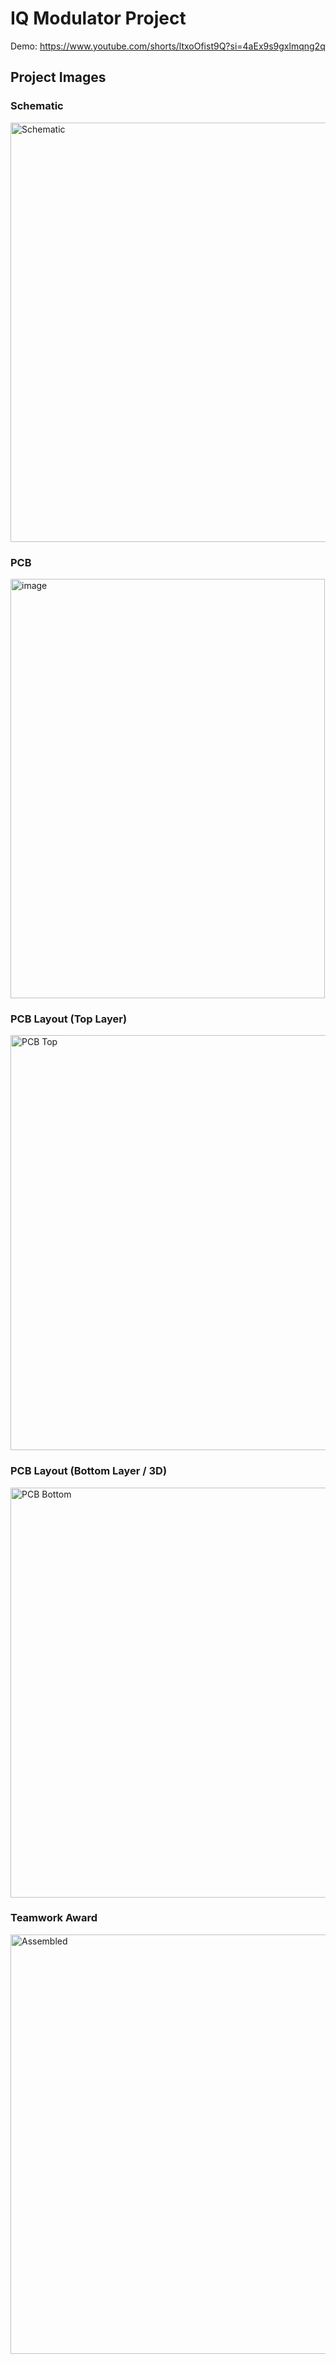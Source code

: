 # IQ Modulator Project

Demo: https://www.youtube.com/shorts/ltxoOfist9Q?si=4aEx9s9gxlmqng2q 

##  Project Images

### Schematic
<img width="1014" height="671" alt="Schematic" src="https://github.com/user-attachments/assets/b7fa58d7-75e3-40ba-9732-535211df2229" />

### PCB 
<img width="503" height="671" alt="image" src="https://github.com/user-attachments/assets/b8d5b992-13be-48a7-9b41-6067724d7043" />

### PCB Layout (Top Layer)
<img width="1749" height="664" alt="PCB Top" src="https://github.com/user-attachments/assets/bbc0d204-cc4e-4905-981a-6a41ec21cf75" />

### PCB Layout (Bottom Layer / 3D)
<img width="1749" height="656" alt="PCB Bottom" src="https://github.com/user-attachments/assets/ded9163c-c761-4a60-bc82-9ec7187e2d1e" />

### Teamwork Award
<img width="894" height="671" alt="Assembled" src="https://github.com/user-attachments/assets/6ea95655-939c-412e-bbcf-f8550808272f" />


